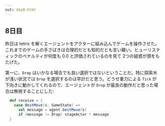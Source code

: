 ```yaml
---
out: day8.html
---
```


8日目
-----

昨日は tetrix を解くエージェントをアクターに組み込んでゲームを操作させた。これまでのゲームの手さばきは合理的だとも知的だとも言い難い。ヒューリスティックのペナルティが何度も 0.0 と評価されているのを見て 2つの疑惑が頭をもたげた。

第一に、`Drop` はいかなる場合でも良い選択ではないということだ。特に探索木が浅い状況では `Drop` を選択するのは早計だと思う。どうせ重力による `Tick` が下向きに動かしてくれるので、エージェントが `Drop` が最良の動作だと思った場合は無視することにした:

```scala
  def receive = {
    case BestMove(s: GameState) =>
      val message = agent.bestMove(s)
      if (message != Drop) stageActor ! message
  }
```
